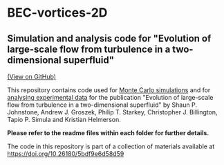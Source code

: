# BEC-vortices-2D
## Simulation and analysis code for "Evolution of large-scale flow from turbulence in a two-dimensional superfluid"
[(View on GitHub)](https://github.com/shjohnst/BEC-vortices-2D)

This repository contains code used for [Monte Carlo simulations](MonteCarloSimulations) and for [analysing experimental data](ExperimentAnalysis) for the publication "Evolution of large-scale flow from turbulence in a two-dimensional superfluid" by Shaun P. Johnstone, Andrew J. Groszek, Philip T. Starkey, Christopher J. Billington, Tapio P. Simula and Kristian Helmerson.

**Please refer to the readme files within each folder for further details.**

The code in this repository is part of a collection of materials available at https://doi.org/10.26180/5bdf9e6d58d59
